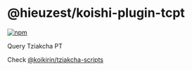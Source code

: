 # @hieuzest/koishi-plugin-tcpt

[![npm](https://img.shields.io/npm/v/@hieuzest/koishi-plugin-tcpt?style=flat-square)](https://www.npmjs.com/package/@hieuzest/koishi-plugin-tcpt)

Query Tziakcha PT

Check [@koikirin/tziakcha-scripts](https://github.com/koikirin/tziakcha-scripts)
